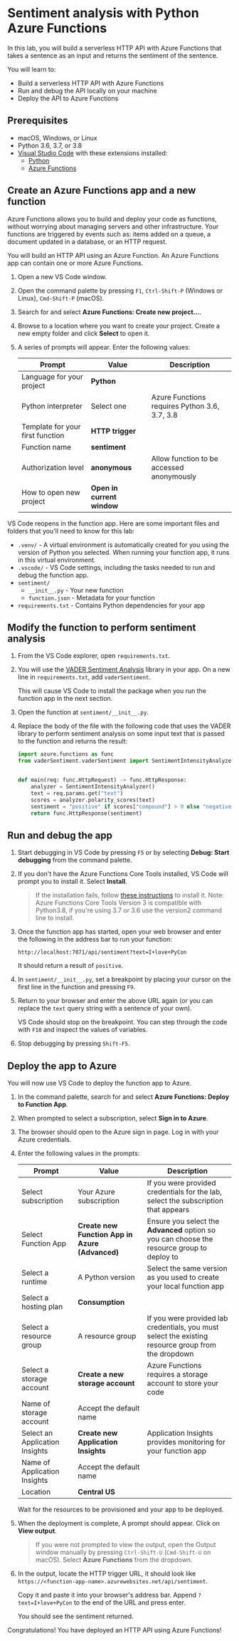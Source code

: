 # Sentiment analysis with Python Azure Functions

In this lab, you will build a serverless HTTP API with Azure Functions that takes a sentence as an input and returns the sentiment of the sentence.

You will learn to:
- Build a serverless HTTP API with Azure Functions
- Run and debug the API locally on your machine
- Deploy the API to Azure Functions

## Prerequisites

- macOS, Windows, or Linux
- Python 3.6, 3.7, or 3.8
- [Visual Studio Code](https://code.visualstudio.com/download) with these extensions installed:
    - [Python](https://marketplace.visualstudio.com/items?itemName=ms-python.python)
    - [Azure Functions](https://marketplace.visualstudio.com/items?itemName=ms-azuretools.vscode-azurefunctions)

## Create an Azure Functions app and a new function

Azure Functions allows you to build and deploy your code as functions, without worrying about managing servers and other infrastructure. Your functions are triggered by events such as: items added on a queue, a document updated in a database, or an HTTP request.

You will build an HTTP API using an Azure Function. An Azure Functions app can contain one or more Azure Functions.

1. Open a new VS Code window.

1. Open the command palette by pressing `F1`, `Ctrl-Shift-P` (Windows or Linux), `Cmd-Shift-P` (macOS).

1. Search for and select **Azure Functions: Create new project...**.

1. Browse to a location where you want to create your project. Create a new empty folder and click **Select** to open it.

1. A series of prompts will appear. Enter the following values:

    | Prompt | Value | Description |
    | --- | --- | --- |
    | Language for your project | **Python** | |
    | Python interpreter | Select one | Azure Functions requires Python 3.6, 3.7, 3.8 |
    | Template for your first function | **HTTP trigger** | |
    | Function name | **sentiment** | |
    | Authorization level | **anonymous** | Allow function to be accessed anonymously |
    | How to open new project | **Open in current window** | |

VS Code reopens in the function app. Here are some important files and folders that you'll need to know for this lab:
- `.venv/` - A virtual environment is automatically created for you using the version of Python you selected. When running your function app, it runs in this virtual environment.
- `.vscode/` - VS Code settings, including the tasks needed to run and debug the function app.
- `sentiment/`
    - `__init__.py` - Your new function
    - `function.json` - Metadata for your function
- `requirements.txt` - Contains Python dependencies for your app

## Modify the function to perform sentiment analysis

1. From the VS Code explorer, open `requirements.txt`.

1. You will use the [VADER Sentiment Analysis](https://github.com/cjhutto/vaderSentiment) library in your app. On a new line in `requirements.txt`, add `vaderSentiment`.

    This will cause VS Code to install the package when you run the function app in the next section.

1. Open the function at `sentiment/__init__.py`.

1. Replace the body of the file with the following code that uses the VADER library to perform sentiment analysis on some input text that is passed to the function and returns the result:

    ```python
    import azure.functions as func
    from vaderSentiment.vaderSentiment import SentimentIntensityAnalyzer


    def main(req: func.HttpRequest) -> func.HttpResponse:
        analyzer = SentimentIntensityAnalyzer()
        text = req.params.get("text")
        scores = analyzer.polarity_scores(text)
        sentiment = "positive" if scores["compound"] > 0 else "negative"
        return func.HttpResponse(sentiment)
    ```

## Run and debug the app

1. Start debugging in VS Code by pressing `F5` or by selecting **Debug: Start debugging** from the command palette.

1. If you don't have the Azure Functions Core Tools installed, VS Code will prompt you to install it. Select **Install**.

    > If the installation fails, follow [these instructions](https://github.com/Azure/azure-functions-core-tools#installing) to install it. Note: Azure Functions Core Tools Version 3 is compatible with Python3.8, if you're using 3.7 or 3.6 use the version2 command line to install.

1. Once the function app has started, open your web browser and enter the following in the address bar to run your function:

    ```
    http://localhost:7071/api/sentiment?text=I+love+PyCon
    ```

    It should return a result of `positive`.

1. In `sentiment/__init__.py`, set a breakpoint by placing your cursor on the first line in the function and pressing `F9`.

1. Return to your browser and enter the above URL again (or you can replace the `text` query string with a sentence of your own).

    VS Code should stop on the breakpoint. You can step through the code with `F10` and inspect the values of variables.

1. Stop debugging by pressing `Shift-F5`.

## Deploy the app to Azure

You will now use VS Code to deploy the function app to Azure.

1. In the command palette, search for and select **Azure Functions: Deploy to Function App**.

1. When prompted to select a subscription, select **Sign in to Azure**.

1. The browser should open to the Azure sign in page. Log in with your Azure credentials.

1. Enter the following values in the prompts:

    | Prompt | Value | Description |
    | --- | --- | --- |
    | Select subscription | Your Azure subscription | If you were provided credentials for the lab, select the subscription that appears |
    | Select Function App | **Create new Function App in Azure (Advanced)** | Ensure you select the **Advanced** option so you can choose the resource group to deploy to |
    | Select a runtime | A Python version | Select the same version as you used to create your local function app |
    | Select a hosting plan | **Consumption** | |
    | Select a resource group | A resource group | If you were provided lab credentials, you must select the existing resource group from the dropdown |
    | Select a storage account | **Create a new storage account** | Azure Functions requires a storage account to store your code |
    | Name of storage account | Accept the default name | |
    | Select an Application Insights | **Create new Application Insights** | Application Insights provides monitoring for your function app |
    | Name of Application Insights | Accept the default name | |
    | Location | **Central US** | |

    Wait for the resources to be provisioned and your app to be deployed.

1. When the deployment is complete, A prompt should appear. Click on **View output**.

    > If you were not prompted to view the output, open the Output window manually by pressing `Ctrl-Shift-U` (`Cmd-Shift-U` on macOS). Select **Azure Functions** from the dropdown.

1. In the output, locate the HTTP trigger URL, it should look like `https://<function-app-name>.azurewebsites.net/api/sentiment`.

    Copy it and paste it into your browser's address bar. Append `?text=I+love+PyCon` to the end of the URL and press enter.

    You should see the sentiment returned.

Congratulations! You have deployed an HTTP API using Azure Functions!
